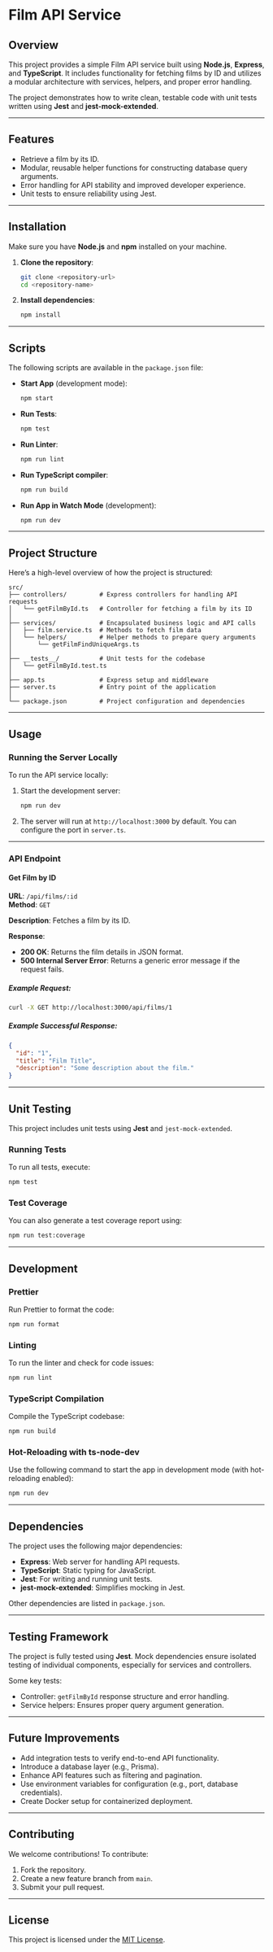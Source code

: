 # Film API Service

## Overview

This project provides a simple Film API service built using **Node.js**, **Express**, and **TypeScript**. It includes functionality for fetching films by ID and utilizes a modular architecture with services, helpers, and proper error handling.

The project demonstrates how to write clean, testable code with unit tests written using **Jest** and **jest-mock-extended**.

---

## Features

- Retrieve a film by its ID.
- Modular, reusable helper functions for constructing database query arguments.
- Error handling for API stability and improved developer experience.
- Unit tests to ensure reliability using Jest.

---

## Installation

Make sure you have **Node.js** and **npm** installed on your machine.

1. **Clone the repository**:

   ```bash
   git clone <repository-url>
   cd <repository-name>
   ```

2. **Install dependencies**:

   ```bash
   npm install
   ```

---

## Scripts

The following scripts are available in the `package.json` file:

- **Start App** (development mode):
  ```bash
  npm start
  ```

- **Run Tests**:
  ```bash
  npm test
  ```

- **Run Linter**:
  ```bash
  npm run lint
  ```

- **Run TypeScript compiler**:
  ```bash
  npm run build
  ```

- **Run App in Watch Mode** (development):
  ```bash
  npm run dev
  ```

---

## Project Structure

Here’s a high-level overview of how the project is structured:

```plaintext
src/
├── controllers/         # Express controllers for handling API requests
│   └── getFilmById.ts   # Controller for fetching a film by its ID
│
├── services/            # Encapsulated business logic and API calls
│   ├── film.service.ts  # Methods to fetch film data
│   └── helpers/         # Helper methods to prepare query arguments
│       └── getFilmFindUniqueArgs.ts
│
├── __tests__/           # Unit tests for the codebase
│   └── getFilmById.test.ts
│
├── app.ts               # Express setup and middleware
├── server.ts            # Entry point of the application
│
└── package.json         # Project configuration and dependencies
```
---

## Usage

### Running the Server Locally

To run the API service locally:

1. Start the development server:

   ```bash
   npm run dev
   ```

2. The server will run at `http://localhost:3000` by default. You can configure the port in `server.ts`.

---

### API Endpoint

#### Get Film by ID

**URL**: `/api/films/:id`  
**Method**: `GET`

**Description**: Fetches a film by its ID.

**Response**:
- **200 OK**: Returns the film details in JSON format.
- **500 Internal Server Error**: Returns a generic error message if the request fails.

##### Example Request:

```bash
curl -X GET http://localhost:3000/api/films/1
```

##### Example Successful Response:

```json
{
  "id": "1",
  "title": "Film Title",
  "description": "Some description about the film."
}
```

---

## Unit Testing

This project includes unit tests using **Jest** and `jest-mock-extended`.

### Running Tests

To run all tests, execute:

```bash
npm test
```

### Test Coverage

You can also generate a test coverage report using:

```bash
npm run test:coverage
```

---

## Development

### Prettier

Run Prettier to format the code:

```bash
npm run format
```

### Linting

To run the linter and check for code issues:

```bash
npm run lint
```

### TypeScript Compilation

Compile the TypeScript codebase:

```bash
npm run build
```

### Hot-Reloading with ts-node-dev

Use the following command to start the app in development mode (with hot-reloading enabled):

```bash
npm run dev
```

---

## Dependencies

The project uses the following major dependencies:

- **Express**: Web server for handling API requests.
- **TypeScript**: Static typing for JavaScript.
- **Jest**: For writing and running unit tests.
- **jest-mock-extended**: Simplifies mocking in Jest.

Other dependencies are listed in `package.json`.

---

## Testing Framework

The project is fully tested using **Jest**. Mock dependencies ensure isolated testing of individual components, especially for services and controllers.

Some key tests:
- Controller: `getFilmById` response structure and error handling.
- Service helpers: Ensures proper query argument generation.

---

## Future Improvements

- Add integration tests to verify end-to-end API functionality.
- Introduce a database layer (e.g., Prisma).
- Enhance API features such as filtering and pagination.
- Use environment variables for configuration (e.g., port, database credentials).
- Create Docker setup for containerized deployment.

---

## Contributing

We welcome contributions! To contribute:

1. Fork the repository.
2. Create a new feature branch from `main`.
3. Submit your pull request.

---

## License

This project is licensed under the [MIT License](LICENSE).
